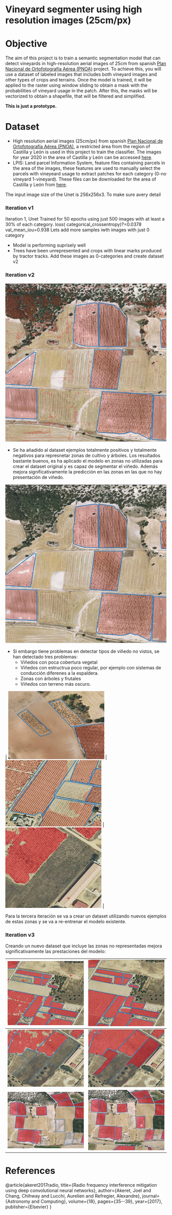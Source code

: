 Vineyard segmenter using high resolution images (25cm/px)
===============================================================

# Objective

The aim of this project is to train a semantic segmentation model that can detect vineyards in high-resolution aerial
images of 25cm from spanish [Plan Nacional de Ortofotografía Aérea (PNOA)](https://pnoa.ign.es/) project. To achieve
this, you will use a dataset of labeled images that includes both vineyard images and other types of crops and terrains.
Once the model is trained, it will be applied to the raster using window sliding to obtain a mask with the probabilities
of vineyard usage in the patch. After this, the masks will be vectorized to obtain a shapefile, that will be filtered
and simplified.

**This is just a prototype.**

# Dataset

* High resolution aerial images (25cm/px) from
  spanish [Plan Nacional de Ortofotografía Aérea (PNOA)](https://pnoa.ign.es/), a restricted área from the region of
  Castilla y León is used in this project to train the classifier. The images for year 2020 in the area of Castilla y
  León can be accessed [here](http://ftp.itacyl.es/cartografia/01_Ortofotografia/2020/).
* LPIS: Land parcel Information System, feature files containing parcels in the area of the images, these features are
  used to manually select the parcels with vineyeard usage to extract patches for each category (0-no vineyard
  1-vineyard). These files can be downloaded for the area of Castilla y León
  from [here](http://ftp.itacyl.es/cartografia/05_SIGPAC/2020_ETRS89/Parcelario_SIGPAC_CyL_Municipios/).

The input image size of the Unet is 256x256x3. To make sure avery detail

### Iteration v1
Iteration 1, Unet Trained for 50 epochs using just 500 images with at least a 30% of each category. loss(
categorical_crossentropy)?=0.0378 val_mean_iou=0.938 Lets add more samples iwth images with just 0 category

- Model is performing suprisely well
- Trees have been unrepresented and crops with linear marks produced by tractor tracks. Add these images as 0-categories
  and create dataset v2


### Iteration v2
![](resources/assets/v2_eval1.png)


- Se ha añadido al dataset ejemplos totalmente positivos y totalmente negativos para represnetar zonas de cultivo y
  árboles. Los resultados bastante buenos, es ha aplicado el modelo en zonas no utilizadas para crear el dataset
  original y es capaz de segmentar el viñedo. Además mejora significativamente la predicción en las zonas en las que no hay presentación de viñedo.

![](resources/assets/v2_eval2.png)


- Si embargo tiene problemas en detectar tipos de viñedo no vistos, se han detectado tres problemas:
  - Viñedos con poca cobertura vegetal
  - Viñedos con estructrua poco regular, por ejemplo con sistemas de conducción diferenes a la espaldera.
  - Zonas con árboles y frutales 
  - Viñedos con terreno más oscuro. 

| <img src="resources/assets/v2_problems1.png" width="300"/> | <img src="resources/assets/v2_problems2.png" width="300"/> | <img src="resources/assets/v2_problems4.png" width="300"/> |

Para la tercera iteración se va a crear un dataset utilizando nuevos ejemplos de estas zonas y se va a re-entrenar el modelo existente. 
### Iteration v3

Creando un nuevo dataset que incluye las zonas no representadas mejora significativamente las prestaciones del modelo:

| <img src="resources/assets/v3_eval1_a.png" width="300"/> | <img src="resources/assets/v3_eval1_b.png" width="300"/> |
|-----|-----|
| <img src="resources/assets/v3_eval2_a.png" width="300"/> | <img src="resources/assets/v3_eval2_b.png" width="300"/> |
| <img src="resources/assets/v3_eval3_a.png" width="300"/> | <img src="resources/assets/v3_eval3_b.png" width="300"/> |


# References
@article{akeret2017radio,
  title={Radio frequency interference mitigation using deep convolutional neural networks},
  author={Akeret, Joel and Chang, Chihway and Lucchi, Aurelien and Refregier, Alexandre},
  journal={Astronomy and Computing},
  volume={18},
  pages={35--39},
  year={2017},
  publisher={Elsevier}
}